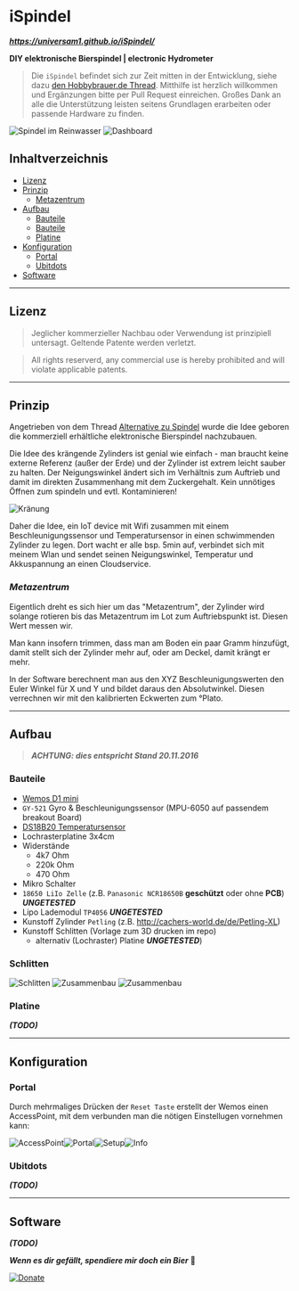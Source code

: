 iSpindel
===================

***https://universam1.github.io/iSpindel/***

**DIY elektronische Bierspindel | electronic Hydrometer**

> Die ```iSpindel``` befindet sich zur Zeit mitten in der Entwicklung, siehe dazu [den Hobbybrauer.de Thread](http://hobbybrauer.de/forum/viewtopic.php?f=7&t=11235). Mitthilfe ist herzlich willkommen und Ergänzungen bitte per Pull Request einreichen. Großes Dank an alle die Unterstützung leisten seitens Grundlagen erarbeiten oder passende Hardware zu finden.

![Spindel im Reinwasser](docs/floating.jpg)
![Dashboard](docs/Dashboard.jpg)


## Inhaltverzeichnis
- [Lizenz](#Lizenz)
- [Prinzip](#Prinzip)
  - [Metazentrum](#Metazentrum)
- [Aufbau](#Aufbau)
  - [Bauteile](#Bauteile)
  - [Bauteile](#Bauteile)
  - [Platine](#Platine)
- [Konfiguration](#Konfiguration)
  - [Portal](#Portal)
  - [Ubitdots](#Ubitdots)
- [Software](#Software)


***

## Lizenz
> Jeglicher kommerzieller Nachbau oder Verwendung ist prinzipiell untersagt. Geltende Patente werden verletzt.

> All rights reserverd, any commercial use is hereby prohibited and will violate applicable patents.

***

## Prinzip

Angetrieben von dem Thread [Alternative zu Spindel](http://hobbybrauer.de/forum/viewtopic.php?f=7&t=11157&view=unread#p170499) wurde die Idee geboren die kommerziell erhältliche elektronische Bierspindel nachzubauen.

Die Idee des krängende Zylinders ist genial wie einfach - man braucht keine externe Referenz (außer der Erde) und der Zylinder ist extrem leicht sauber zu halten. Der Neigungswinkel ändert sich im Verhältnis zum Auftrieb und damit im direkten Zusammenhang mit dem Zuckergehalt.
Kein unnötiges Öffnen zum spindeln und evtl. Kontaminieren!

![Kränung](docs/kraengung.jpg)

Daher die Idee, ein IoT device mit Wifi zusammen mit einem Beschleunigungssensor und Temperatursensor in einen schwimmenden Zylinder zu legen. Dort wacht er alle bsp. 5min auf, verbindet sich mit meinem Wlan und sendet seinen Neigungswinkel, Temperatur und Akkuspannung an einen Cloudservice. 

### *Metazentrum*

Eigentlich dreht es sich hier um das "Metazentrum", der Zylinder wird solange rotieren bis das Metazentrum im Lot zum Auftriebspunkt ist. Diesen Wert messen wir.

Man kann insofern trimmen, dass man am Boden ein paar Gramm hinzufügt, damit stellt sich der Zylinder mehr auf, oder am Deckel, damit krängt er mehr. 

In der Software berechnent man aus den XYZ Beschleunigungswerten den Euler Winkel für X und Y und bildet daraus den Absolutwinkel. Diesen verrechnen wir mit den kalibrierten Eckwerten zum °Plato.


***

## Aufbau

>***ACHTUNG: dies entspricht Stand 20.11.2016***

### Bauteile

- [Wemos D1 mini](https://www.wemos.cc/product/d1-mini.html)
- ```GY-521``` Gyro & Beschleunigungssensor (MPU-6050 auf passendem breakout Board)
- [DS18B20 Temperatursensor](https://www.maximintegrated.com/en/products/analog/sensors-and-sensor-interface/DS18B20.html)
- Lochrasterplatine 3x4cm
- Widerstände
  - 4k7 Ohm
  - 220k Ohm
  - 470 Ohm
- Mikro Schalter
- ```18650 LiIo Zelle``` (z.B. ```Panasonic NCR18650B``` **geschützt** oder ohne **PCB**) ***UNGETESTED***
- Lipo Lademodul ```TP4056``` ***UNGETESTED***
- Kunstoff Zylinder ```Petling``` (z.B. http://cachers-world.de/de/Petling-XL)
- Kunstoff Schlitten (Vorlage zum 3D drucken im repo)
  - alternativ (Lochraster) Platine ***UNGETESTED***)

### Schlitten

![Schlitten](docs/Schlitten_cad.jpg)
![Zusammenbau](docs/assembled2.jpg)
![Zusammenbau](docs/assembled.jpg)

### Platine 

***(TODO)***


***

## Konfiguration

### Portal

Durch mehrmaliges Drücken der ```Reset Taste``` erstellt der Wemos einen AccessPoint, mit dem verbunden man die nötigen Einstellugen vornehmen kann:

![AccessPoint](docs/AP.png)![Portal](docs/Portal.png)![Setup](docs/setup.png)![Info](docs/info.png)

### Ubitdots

***(TODO)***

***

## Software 

***(TODO)***

***Wenn es dir gefällt, spendiere mir doch ein Bier***  :beers:

[![Donate](https://www.paypalobjects.com/de_DE/DE/i/btn/btn_donate_LG.gif)](https://www.paypal.me/universam)

